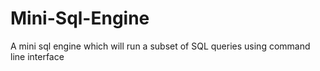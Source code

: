 # Mini-Sql-Engine
A mini​ sql engine which will run a subset of SQL queries using ​ command line interface
